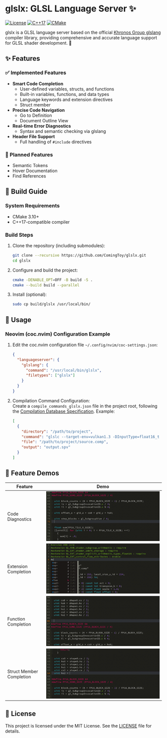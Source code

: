 # glslx: GLSL Language Server ✨  

[![License](https://img.shields.io/badge/license-MIT-blue.svg)](LICENSE)
[![C++17](https://img.shields.io/badge/C++-17-blue.svg)](https://isocpp.org/)
[![CMake](https://img.shields.io/badge/CMake-3.10+-green.svg)](https://cmake.org/)

glslx is a GLSL language server based on the official [Khronos Group glslang](https://github.com/KhronosGroup/glslang) compiler library, providing comprehensive and accurate language support for GLSL shader development. 🚀  

## ✨ Features  

### ✅ Implemented Features  
- **Smart Code Completion**  
  - User-defined variables, structs, and functions  
  - Built-in variables, functions, and data types  
  - Language keywords and extension directives  
  - Struct member  
- **Precise Code Navigation**  
  - Go to Definition  
  - Document Outline View  
- **Real-time Error Diagnostics**  
  - Syntax and semantic checking via glslang  
- **Header File Support**  
  - Full handling of `#include` directives  

### 🚧 Planned Features  
- Semantic Tokens  
- Hover Documentation  
- Find References  

## 🔧 Build Guide  

### System Requirements  
- CMake 3.10+  
- C++17-compatible compiler  

### Build Steps  
1. Clone the repository (including submodules):  
   ```bash  
   git clone --recursive https://github.com/ComingToy/glslx.git  
   cd glslx  
   ```  

2. Configure and build the project:  
   ```bash  
   cmake -DENABLE_OPT=OFF -B build -S .  
   cmake --build build --parallel  
   ```  

3. Install (optional):  
   ```bash  
   sudo cp build/glslx /usr/local/bin/  
   ```  

## 📖 Usage  

### Neovim (coc.nvim) Configuration Example  

1. Edit the coc.nvim configuration file `~/.config/nvim/coc-settings.json`:  
   ```json  
   {  
     "languageserver": {  
       "glslang": {  
         "command": "/usr/local/bin/glslx",  
         "filetypes": ["glslx"]  
       }  
     }  
   }  
   ```  

2. Compilation Command Configuration:  
   Create a `compile_commands_glslx.json` file in the project root, following the [Compilation Database Specification](https://clang.llvm.org/docs/JSONCompilationDatabase.html). Example:  
   ```json  
   [  
     {  
       "directory": "/path/to/project",  
       "command": "glslc --target-env=vulkan1.3 -DInputType=float16_t -o output.spv -I /path/to/includes source.comp",  
       "file": "/path/to/project/source.comp",  
       "output": "output.spv"  
     }  
   ]  
   ```  

## 🎥 Feature Demos  

| Feature | Demo |  
|---------|------|  
| Code Diagnostics | ![Code Diagnostics](doc/diagnostic.gif) |  
| Extension Completion | ![Extension Completion](doc/completion_extension.gif) |  
| Function Completion | ![Function Completion](doc/completion_func.gif) |  
| Struct Member Completion | ![Struct Member Completion](doc/completion_field.gif) |  

## 📜 License  

This project is licensed under the MIT License. See the [LICENSE](./LICENSE) file for details.
